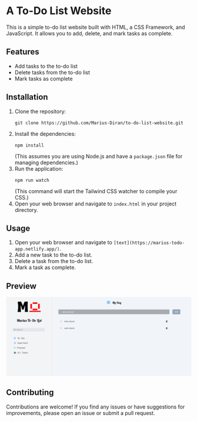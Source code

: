 # A To-Do List Website

This is a simple to-do list website built with HTML, a CSS Framework, and JavaScript. It allows you to add, delete, and mark tasks as complete.

## Features

- Add tasks to the to-do list
- Delete tasks from the to-do list
- Mark tasks as complete

## Installation

1. Clone the repository:
   ```
   git clone https://github.com/Marius-Diran/to-do-list-website.git
   ```
2. Install the dependencies:
   ```
   npm install
   ```
   (This assumes you are using Node.js and have a `package.json` file for managing dependencies.)
3. Run the application:
   ```
   npm run watch
   ```
   (This command will start the Tailwind CSS watcher to compile your CSS.)
4. Open your web browser and navigate to `index.html` in your project directory.

## Usage

1. Open your web browser and navigate to `[text](https://marius-todo-app.netlify.app/)`.
2. Add a new task to the to-do list.
3. Delete a task from the to-do list.
4. Mark a task as complete.


## Preview

![image](./markdown-images/To-do%20preview.png)

## Contributing

Contributions are welcome! If you find any issues or have suggestions for improvements, please open an issue or submit a pull request.